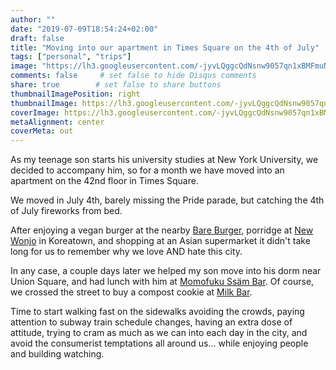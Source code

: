 ```yaml
---
author: ""
date: "2019-07-09T18:54:24+02:00"
draft: false
title: "Moving into our apartment in Times Square on the 4th of July"
tags: ["personal", "trips"]
image: "https://lh3.googleusercontent.com/-jyvLQggcQdNsnw9057qn1xBMFmuNHYEG1tOhQGlAip8ecpL6wkSXTKzSJbiAvH4hIEkg9f1pM8Nkojtv4QvgShXtwidWYjlujMpRN1hkermv-Ra1jpzV7RXEOsIhVFEjsk7EhNmulE=w1920-h1080"
comments: false     # set false to hide Disqus comments
share: true        # set false to share buttons
thumbnailImagePosition: right
thumbnailImage: https://lh3.googleusercontent.com/-jyvLQggcQdNsnw9057qn1xBMFmuNHYEG1tOhQGlAip8ecpL6wkSXTKzSJbiAvH4hIEkg9f1pM8Nkojtv4QvgShXtwidWYjlujMpRN1hkermv-Ra1jpzV7RXEOsIhVFEjsk7EhNmulE=w1920-h1080
coverImage: https://lh3.googleusercontent.com/-jyvLQggcQdNsnw9057qn1xBMFmuNHYEG1tOhQGlAip8ecpL6wkSXTKzSJbiAvH4hIEkg9f1pM8Nkojtv4QvgShXtwidWYjlujMpRN1hkermv-Ra1jpzV7RXEOsIhVFEjsk7EhNmulE=w1920-h1080
metaAlignment: center
coverMeta: out
---
```


As my teenage son starts his university studies at New York University, we decided to accompany him, so for a month we have moved into an apartment on the 42nd floor in Times Square.

<!--more-->

We moved in July 4th, barely missing the Pride parade, but catching the 4th of July fireworks from bed.

After enjoying a vegan burger at the nearby [Bare Burger](https://www.bareburger.com/), porridge at [New Wonjo](https://newwonjo.com/) in Koreatown, and shopping at an Asian supermarket it didn't take long for us to remember why we love AND hate this city.

In any case, a couple days later we helped my son move into his dorm near Union Square, and had lunch with him at [Momofuku Ssäm Bar](https://ssambar.momofuku.com/). Of course, we crossed the street to buy a compost cookie at [Milk Bar](https://milkbarstore.com/).

Time to start walking fast on the sidewalks avoiding the crowds, paying attention to subway train schedule changes, having an extra dose of attitude, trying to cram as much as we can into each day in the city, and avoid the consumerist temptations all around us... while enjoying people and building watching.

<script src="https://cdn.jsdelivr.net/npm/publicalbum@latest/dist/pa-embed-player.min.js" async></script>
<div class="pa-embed-player" style="width:100%; height:480px; display:none;"
  data-link="https://photos.app.goo.gl/e8h3SAEmHQUMtCS29"
  data-title="15 new photos by Jorge Cortell">
  <img data-src="https://lh3.googleusercontent.com/Dw_JGl0X-qu2CofSDzrYiB-fYfAUn25b1ZixmB9wMdzymOGbWTi6zYOjTczbJd1hRZKlHP1xfAPumPj4tcmHI2_yKGOx7vMKTXnCouMK5UzBTqnDDdTPzKmvjV6UlS6lqutrA14QKg0=w1920-h1080" src="" alt="" />
  <img data-src="https://lh3.googleusercontent.com/CLlpM3j84sO4DXnHm1uvI_oDhzX27_9HZnkIZpxevM2apW0u5mMhSCLH5s4LwgyRlgOJqrOmnF0vcXa0sMZizDjQ2Jg475l7eSU5WuJ5wUtZnkmEP1qkDkWbNb5V07uyc7dlKegFq84=w1920-h1080" src="" alt="" />
  <img data-src="https://lh3.googleusercontent.com/4_nu97TCHVD9dkYEDHunawKh0z5_e8ZEGogkotvNalfD2-jDWNRSGsYztfANrqTRlHFp8qwwpwJmQYcSDjIQX_rIe4DDWrKZN7sJ1goqOwxpu7NfYCVuHDy0d-nch1CyKIOuLcexqNg=w1920-h1080" src="" alt="" />
  <img data-src="https://lh3.googleusercontent.com/uD41shMppnis9Ee6FD1y3dVBJlV2AKKRPL808U_AjQxeovGFgda-2GRQJTy3RV9PS1BNZiWhII-oKJ0_RRqWuaXwQKXVY3yihoU7U3W5u1H-gAkFcBlI45rseIdtaFC_UCPoKsvbr2M=w1920-h1080" src="" alt="" />
  <img data-src="https://lh3.googleusercontent.com/j_NkNH1W0XRi9XTPa40nkpjcTpdCUrkIG561CDdbNBaSGIw5E_guAEsqc-AT9bjCKjd1zVBp4Nl4wa1SpvE8Q_mu5sh_wbuTa6gNcUbC5wzeh11wEryq3XLRzq67oUNF6ZimIBhSmfU=w1920-h1080" src="" alt="" />
  <img data-src="https://lh3.googleusercontent.com/tE8LCelDkeJx3VrrX9iILMFwlse6oR9qLQdd3V6iK1lnqel3hGfZ_bhGOUhgqLQlGYPNqk-lpmTUzfgFA_OS3YQnXnq4pWw2MnHMs2un7njC9J4oHa5Yd0cb25fdUBK-ph4AbXzaNVI=w1920-h1080" src="" alt="" />
  <img data-src="https://lh3.googleusercontent.com/NJjjm2Tf5fhQG84WuaBXJCEP2zPcZBPAVqpWUZtWgSCI-zmrYInjRTIqApxbo68l5Ft1aCq4L7vgjFSNWLe97P8msusTwfWwgk3EMyGueASq-IjEobHqf8hu7GVaLpgKuynDzgsj1Jc=w1920-h1080" src="" alt="" />
  <img data-src="https://lh3.googleusercontent.com/HsnqV7N6g6HwYwEN06ycYWIfDFRA9BnMkFFGZ8-SkDzsjtvPBWIsi0UiSdDwh4c_Y_si1iEdNhryQSqCwJnRTfHogDlFxWjxv5FUa7R0klA69kfh4CosSz4QEtWNGceEONVBAhVGnXE=w1920-h1080" src="" alt="" />
  <img data-src="https://lh3.googleusercontent.com/xM4iW6T1H_xDjM0I4Gizz-GPnh_FIjPhM9oNiAtXX9pA4jZHe5buzLgQynGCV9pQTndflBa_lEX4eGYb9mq01EhY-QGdE2Wa0HVHuNXwqInFElm8312-MfygvUUHTsn6trdSl59O6F4=w1920-h1080" src="" alt="" />
  <img data-src="https://lh3.googleusercontent.com/RiHIcHt6jJHp6407Mxm8ViKpeO_3ezkCj_CcAoI8eVXGfFtdrK2cq-S2hrGhLfIVAYLDiL_2TIPbv50zmhf1LUmS8M_r6XZFfWkvfGlZ5LZgEdCiY8GGuprW9z1HCTJYOTeP4Pe7_oo=w1920-h1080" src="" alt="" />
  <img data-src="https://lh3.googleusercontent.com/SbMkTn-RlV69rSfrAvd64bhS-u2Bbhjnk_dRhQjDYOuLP2AwP-2Tm0BJWob4fulDDCBPgz0QfPBYeMFG1P_BlsZDWmuM7UI_i8PHhFMPzmOuJZGn4_0Q3jw5oanrCOW7nyh-7aXHjE0=w1920-h1080" src="" alt="" />
  <img data-src="https://lh3.googleusercontent.com/XF89BTUSedCqm_afJYdd1CT8MgmyWCGuccfP4BYgXt17do-PpsFBrJ2shlGU9czH-fIc9lK7OlkxCwwI-NV2S3i9pan4YoYYwu52FCNA9kxte-Bm3BdpMUJkwKje7KKD6J0RMXGMw5g=w1920-h1080" src="" alt="" />
  <img data-src="https://lh3.googleusercontent.com/sJbgrEbdUbbdfNa2pUJJAWLnzfvXhtPJEwNilXu-IVTaBzDGuxS31xEltsuyAsWCGhMQGLkGzGh35LAJ5FJ2YsHV7RSc_voaYw074Wjb-zjsFdpz9xtDEumNOyno57sBhti_vlMIEO4=w1920-h1080" src="" alt="" />
  <img data-src="https://lh3.googleusercontent.com/CviX3Bk3-TdZu9jg1yfd4ueUfl7NzIPb0WoE2ETeWUFYh_205hZBazSaukFltkWQ7Y-yaMjN1ffJf2sccpsGZgMRFctLWf7zDNCUtaF3LzZBDXbJHp2YosvhucTRl6B36mZSQtdFRwI=w1920-h1080" src="" alt="" />
  <img data-src="https://lh3.googleusercontent.com/vGrdZ8W3Ns3e2ZujmBR64FFr8XBRwn2tbRCRHFpQlOggEMwsJgOQNk4-uFqkhX_m2OnFtaBrb2FACUfJ1_ZKFJ1KHshGADzutB_-J1sILWUWnFZ5o8pHeJdl64hxTiEZ9fav6wgRwgQ=w1920-h1080" src="" alt="" />
</div>
